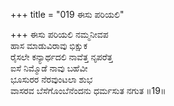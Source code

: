 +++
title = "019 ಈಸು ಪರಿಯಲಿ"

+++
ಈಸು ಪರಿಯಲಿ ನಮ್ಮನೀವಪ  
ಹಾಸ ಮಾಡುವಿರಾವು ಭಿಕ್ಷುಕ  
ರೈಸಲೇ ಕನ್ಯಾರ್ಥದಲಿ ನಾವೆತ್ತ ನೃಪರೆತ್ತ   
ಐಸೆ ನಿಮ್ಮೊಡೆ ನಾವು ಬಹೆವೀ  
ಭೂಸುರರ ನೆರವುಂಟಲಾ ಶುಭ  
ವಾಸರವ ಬೆಸೆಗೊಂಬೆನೆಂದನು ಧರ್ಮಸುತ ನಗುತ      ॥19॥